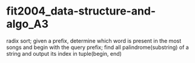 # fit2004_data-structure-and-algo_A3

radix sort;
given a prefix, determine which word is present in the most songs and begin with the query prefix;
find all palindrome(substring) of a string and output its index in tuple(begin, end)
